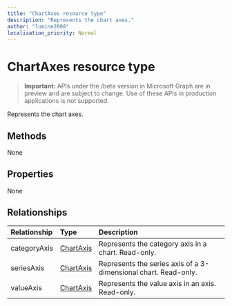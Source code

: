 ```yaml
---
title: "ChartAxes resource type"
description: "Represents the chart axes."
author: "lumine2008"
localization_priority: Normal
---
```


# ChartAxes resource type

> **Important:** APIs under the /beta version in Microsoft Graph are in preview and are subject to change. Use of these APIs in production applications is not supported.

Represents the chart axes.


## Methods
None

## Properties
None

## Relationships
| Relationship | Type	|Description|
|:---------------|:--------|:----------|
|categoryAxis|[ChartAxis](chartaxis.md)|Represents the category axis in a chart. Read-only.|
|seriesAxis|[ChartAxis](chartaxis.md)|Represents the series axis of a 3-dimensional chart. Read-only.|
|valueAxis|[ChartAxis](chartaxis.md)|Represents the value axis in an axis. Read-only.|

<!-- uuid: 8fcb5dbc-d5aa-4681-8e31-b001d5168d79
2015-10-25 14:57:30 UTC -->
<!-- {
  "type": "#page.annotation",
  "description": "ChartAxes resource",
  "keywords": "",
  "section": "documentation",
  "tocPath": ""
}-->
